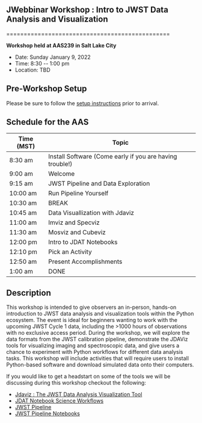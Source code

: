 ##  JWebbinar Workshop :  Intro to JWST Data Analysis and Visualization
===============================================

**Workshop held at AAS239 in Salt Lake City**

* Date: Sunday January 9, 2022
* Time: 8:30 -- 1:00 pm
* Location: TBD


## Pre-Workshop Setup
Please be sure to follow the [setup instructions](00_Installation/README.md) prior to arrival.


## Schedule for the AAS


|Time (MST)     |Topic    |
|---------------|--------------------------------------|
|8:30 am        | Install Software (Come early if you are having trouble!)|
|9:00 am        | Welcome                              |
|9:15 am        | JWST Pipeline and Data Exploration   |
|10:00 am       | Run Pipeline Yourself                |
|10:30 am       | BREAK                                |
|10:45 am       | Data Visuallization with Jdaviz      |
|11:00 am       | Imviz and Specviz                    |
|11:30 am       | Mosviz and Cubeviz                   |
|12:00 pm       | Intro to JDAT Notebooks              |
|12:10 pm       | Pick an Activity                     |
|12:50 am       | Present Accomplishments              |
|1:00 am        | DONE                                 |


## Description

This workshop is intended to give observers an in-person, hands-on introduction to JWST data analysis and visualization tools within the Python ecosystem. The event is ideal for beginners wanting to work with the upcoming JWST Cycle 1 data, including the >1000 hours of observations with no exclusive access period. During the workshop, we will explore the data formats from the JWST calibration pipeline, demonstrate the JDAViz tools for visualizing imaging and spectroscopic data, and give users a chance to experiment with Python workflows for different data analysis tasks. This workshop will include activities that will require users to install Python-based software and download simulated data onto their computers.


If you would like to get a headstart on some of the tools we will be discussing during this workshop checkout the following:

* [Jdaviz : The JWST Data Analysis Visualization Tool](jdaviz.readthedocs.io)
* [JDAT Notebook Science Workflows](https://github.com/spacetelescope/jdat_notebooks)
* [JWST Pipeline](https://jwst-docs.stsci.edu/jwst-science-calibration-pipeline-overview/jwst-science-calibration-pipeline-algorithm-documentation)
* [JWST Pipeline Notebooks](https://jwst-docs.stsci.edu/jwst-science-calibration-pipeline-overview/example-jupyter-notebooks-running-the-pipeline)
